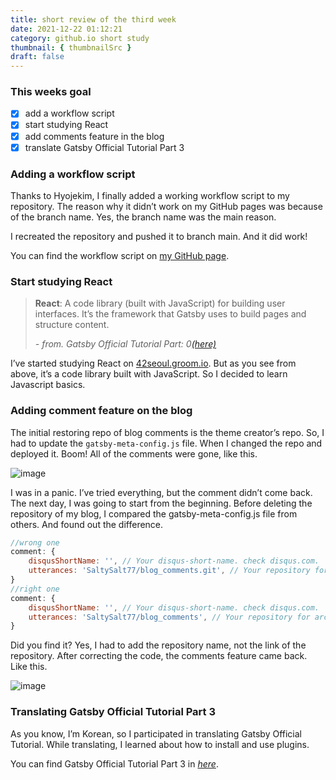 ```yaml
---
title: short review of the third week
date: 2021-12-22 01:12:21
category: github.io short study
thumbnail: { thumbnailSrc }
draft: false
---
```

### This weeks goal

- [x]  add a workflow script
- [x]  start studying React
- [x]  add comments feature in the blog
- [x]  translate Gatsby Official Tutorial Part 3

### Adding a workflow script

Thanks to Hyojekim, I finally added a working workflow script to my repository. The reason why it didn’t work on my GitHub pages was because of the branch name. Yes, the branch name was the main reason.

I recreated the repository and pushed it to branch main. And it did work!

You can find the workflow script on [my GitHub page](https://github.com/SaltySalt77/SaltySalt77.github.io).

### Start studying React

> **React**: A code library (built with JavaScript) for building user interfaces. It’s the framework that Gatsby uses to build pages and structure content.
> 
> 
>  *- from. Gatsby Official Tutorial Part: 0[(here)](https://www.gatsbyjs.com/docs/tutorial/part-0/)*
> 

I’ve started studying React on [42seoul.groom.io](http://42seoul.groom.io/). But as you see from above, it’s a code library built with JavaScript. So I decided to learn Javascript basics.

### Adding comment feature on the blog

The initial restoring repo of blog comments is the theme creator’s repo. So, I had to update the `gatsby-meta-config.js` file.
When I changed the repo and deployed it. Boom! All of the comments were gone, like this.

![image](https://user-images.githubusercontent.com/91731260/146970342-1f645be4-4502-4278-af1c-c8a3dd1dcbaa.png)

I was in a panic. I’ve tried everything, but the comment didn’t come back. The next day, I was going to start from the beginning. Before deleting the repository of my blog, I compared the gatsby-meta-config.js file from others. And found out the difference.

```jsx
//wrong one
comment: {
	disqusShortName: '', // Your disqus-short-name. check disqus.com.
	utterances: 'SaltySalt77/blog_comments.git', // Your repository for archive comment
}
//right one
comment: {
	disqusShortName: '', // Your disqus-short-name. check disqus.com.
	utterances: 'SaltySalt77/blog_comments', // Your repository for archive comment
}
```


Did you find it? Yes, I had to add the repository name, not the link of the repository. After correcting the code, the comments feature came back. Like this.

![image](https://user-images.githubusercontent.com/91731260/146970456-a0cd39c1-3ec8-41d6-ac49-c9899ecd5268.png)

### Translating Gatsby Official Tutorial Part 3

As you know, I’m Korean, so I participated in translating Gatsby Official Tutorial. While translating, I learned about how to install and use plugins.

You can find Gatsby Official Tutorial Part 3 in [*here*](https://www.gatsbyjs.com/docs/tutorial/part-3/).
